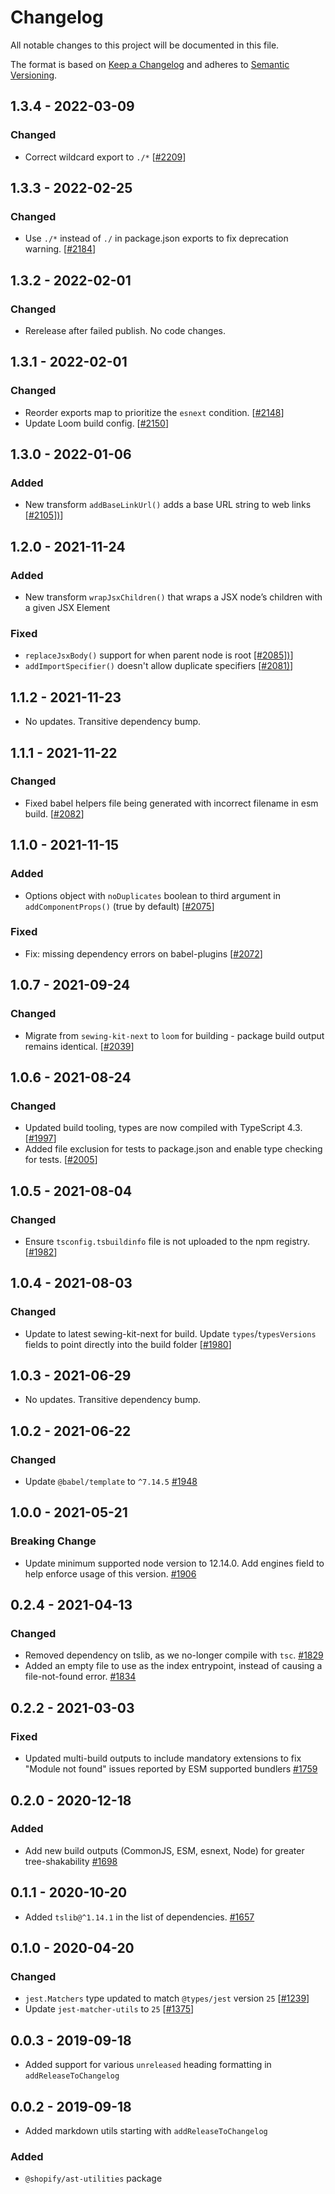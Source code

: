 # Changelog

All notable changes to this project will be documented in this file.

The format is based on [Keep a Changelog](http://keepachangelog.com/en/1.0.0/)
and adheres to [Semantic Versioning](http://semver.org/spec/v2.0.0.html).

<!-- ## Unreleased -->

## 1.3.4 - 2022-03-09

### Changed

- Correct wildcard export to `./*` [[#2209](https://github.com/Shopify/quilt/pull/2209)]

## 1.3.3 - 2022-02-25

### Changed

- Use `./*` instead of `./` in package.json exports to fix deprecation warning. [[#2184](https://github.com/Shopify/quilt/pull/2184)]

## 1.3.2 - 2022-02-01

### Changed

- Rerelease after failed publish. No code changes.

## 1.3.1 - 2022-02-01

### Changed

- Reorder exports map to prioritize the `esnext` condition. [[#2148](https://github.com/Shopify/quilt/pull/2148)]
- Update Loom build config. [[#2150](https://github.com/Shopify/quilt/pull/2150)]

## 1.3.0 - 2022-01-06

### Added

- New transform `addBaseLinkUrl()` adds a base URL string to web links [[#2105])](https://github.com/Shopify/quilt/pull/2105)]

## 1.2.0 - 2021-11-24

### Added

- New transform `wrapJsxChildren()` that wraps a JSX node’s children with a given JSX Element

### Fixed

- `replaceJsxBody()` support for when parent node is root [[#2085])](https://github.com/Shopify/quilt/pull/2085)]
- `addImportSpecifier()` doesn't allow duplicate specifiers [[#2081)](https://github.com/Shopify/quilt/pull/2081)]

## 1.1.2 - 2021-11-23

- No updates. Transitive dependency bump.

## 1.1.1 - 2021-11-22

### Changed

- Fixed babel helpers file being generated with incorrect filename in esm build. [[#2082](https://github.com/Shopify/quilt/pull/2082)]

## 1.1.0 - 2021-11-15

### Added

- Options object with `noDuplicates` boolean to third argument in `addComponentProps()` (true by default) [[#2075](https://github.com/Shopify/quilt/pull/2075)]

### Fixed

- Fix: missing dependency errors on babel-plugins [[#2072](https://github.com/Shopify/quilt/pull/2072)]

## 1.0.7 - 2021-09-24

### Changed

- Migrate from `sewing-kit-next` to `loom` for building - package build output remains identical. [[#2039](https://github.com/Shopify/quilt/pull/2039)]

## 1.0.6 - 2021-08-24

### Changed

- Updated build tooling, types are now compiled with TypeScript 4.3. [[#1997](https://github.com/Shopify/quilt/pull/1997)]
- Added file exclusion for tests to package.json and enable type checking for tests. [[#2005](https://github.com/Shopify/quilt/pull/2005)]

## 1.0.5 - 2021-08-04

### Changed

- Ensure `tsconfig.tsbuildinfo` file is not uploaded to the npm registry. [[#1982](https://github.com/Shopify/quilt/pull/1982)]

## 1.0.4 - 2021-08-03

### Changed

- Update to latest sewing-kit-next for build. Update `types`/`typesVersions` fields to point directly into the build folder [[#1980](https://github.com/Shopify/quilt/pull/1980)]

## 1.0.3 - 2021-06-29

- No updates. Transitive dependency bump.

## 1.0.2 - 2021-06-22

### Changed

- Update `@babel/template` to `^7.14.5` [#1948](https://github.com/Shopify/quilt/pull/1948)

## 1.0.0 - 2021-05-21

### Breaking Change

- Update minimum supported node version to 12.14.0. Add engines field to help enforce usage of this version. [#1906](https://github.com/Shopify/quilt/pull/1906)

## 0.2.4 - 2021-04-13

### Changed

- Removed dependency on tslib, as we no-longer compile with `tsc`. [#1829](https://github.com/Shopify/quilt/pull/1829)
- Added an empty file to use as the index entrypoint, instead of causing a file-not-found error. [#1834](https://github.com/Shopify/quilt/pull/1834)

## 0.2.2 - 2021-03-03

### Fixed

- Updated multi-build outputs to include mandatory extensions to fix "Module not found" issues reported by ESM supported bundlers [#1759](https://github.com/Shopify/quilt/pull/1759)

## 0.2.0 - 2020-12-18

### Added

- Add new build outputs (CommonJS, ESM, esnext, Node) for greater tree-shakability [#1698](https://github.com/Shopify/quilt/pull/1698)

## 0.1.1 - 2020-10-20

- Added `tslib@^1.14.1` in the list of dependencies. [#1657](https://github.com/Shopify/quilt/pull/1657)

## 0.1.0 - 2020-04-20

### Changed

- `jest.Matchers` type updated to match `@types/jest` version `25` [[#1239](https://github.com/Shopify/quilt/pull/1239)]
- Update `jest-matcher-utils` to `25` [[#1375](https://github.com/Shopify/quilt/pull/1375)]

## 0.0.3 - 2019-09-18

- Added support for various `unreleased` heading formatting in `addReleaseToChangelog`

## 0.0.2 - 2019-09-18

- Added markdown utils starting with `addReleaseToChangelog`

### Added

- `@shopify/ast-utilities` package
